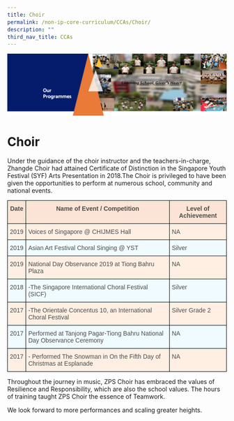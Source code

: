 ```yaml
---
title: Choir
permalink: /non-ip-core-curriculum/CCAs/Choir/
description: ""
third_nav_title: CCAs
---
```

![](/images/OurProgrammes1.png)

Choir
=====

Under the guidance of the choir instructor and the teachers-in-charge, Zhangde Choir had attained Certificate of Distinction in the Singapore Youth Festival (SYF) Arts Presentation in 2018.The Choir is privileged to have been given the opportunities to perform at numerous school, community and national events.

<style type="text/css">
.tg  {border-collapse:collapse;border-spacing:0;}
.tg td{border-color:black;border-style:solid;border-width:1px;font-family:Arial, sans-serif;font-size:14px;
  overflow:hidden;padding:10px 5px;word-break:normal;}
.tg th{border-color:black;border-style:solid;border-width:1px;font-family:Arial, sans-serif;font-size:14px;
  font-weight:normal;overflow:hidden;padding:10px 5px;word-break:normal;}
.tg .tg-pkaw{background-color:#FBE4D5;color:#4C4C4C;font-weight:bold;text-align:center;vertical-align:top}
.tg .tg-jxeu{background-color:#EFFBFF;color:#4C4C4C;text-align:left;vertical-align:top}
.tg .tg-yahg{background-color:#FFEFE3;color:#4C4C4C;text-align:left;vertical-align:top}
.tg .tg-6zpi{background-color:#FFEFE3;color:#4C4C4C;text-align:center;vertical-align:top}
.tg .tg-sueg{background-color:#EFFBFF;color:#4C4C4C;text-align:center;vertical-align:top}
</style>
<table class="tg">
<thead>
  <tr>
    <th class="tg-pkaw">Date</th>
    <th class="tg-pkaw">Name of Event / Competition</th>
    <th class="tg-pkaw">Level of Achievement</th>
  </tr>
</thead>
<tbody>
  <tr>
    <td class="tg-6zpi">2019</td>
    <td class="tg-yahg"> Voices of Singapore @ CHIJMES Hall</td>
    <td class="tg-yahg">NA</td>
  </tr>
  <tr>
    <td class="tg-sueg">2019</td>
    <td class="tg-jxeu">Asian Art Festival Choral Singing @ YST</td>
    <td class="tg-jxeu">Silver</td>
  </tr>
  <tr>
    <td class="tg-6zpi">2019</td>
    <td class="tg-yahg">National Day Observance 2019 at Tiong Bahru Plaza</td>
    <td class="tg-yahg">NA</td>
  </tr>
  <tr>
    <td class="tg-sueg">2018</td>
    <td class="tg-jxeu">-The Singapore International Choral Festival (SICF)</td>
    <td class="tg-jxeu"> Silver</td>
  </tr>
  <tr>
    <td class="tg-6zpi">2017</td>
    <td class="tg-yahg">-The Orientale Concentus 10, an International Choral Festival</td>
    <td class="tg-yahg">Silver Grade 2</td>
  </tr>
  <tr>
    <td class="tg-sueg">2017</td>
    <td class="tg-jxeu">Performed at Tanjong Pagar-Tiong Bahru National Day Observance Ceremony</td>
    <td class="tg-jxeu">NA</td>
  </tr>
  <tr>
    <td class="tg-6zpi">2017</td>
    <td class="tg-yahg">- Performed The Snowman in On the Fifth Day of Christmas at Esplanade</td>
    <td class="tg-yahg">NA</td>
  </tr>
</tbody>
</table>

Throughout the journey in music, ZPS Choir has embraced the values of Resilience and Responsibility, which are also the school values. The hours of training taught ZPS Choir the essence of Teamwork.

We look forward to more performances and scaling greater heights.